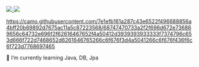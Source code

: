 <a href="이동할 링크">
  <img src="https://img.shields.io/badge/Java-blue?style=flat-square&logo=JAVA&logoColor=white"/>
</a>

<a href="이동할 링크">
  <img src="https://img.shields.io/badge/Spring-green?style=flat-square&logo=Spring&logoColor=white"/>
</a>

   https://camo.githubusercontent.com/7e1efb161a287c43e6522f496688856a4bff20b69892d7675ac11a5c87223568/68747470733a2f2f696d672e736869656c64732e696f2f62616467652f4a50412d3939393933333f7374796c653d666f722d7468652d6261646765266c6f676f3d4a5041266c6f676f436f6c6f723d7768697465
   
🌱 I’m currently learning Java, DB, Jpa
